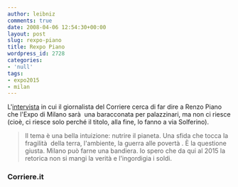 ```yaml
---
author: leibniz
comments: true
date: 2008-04-06 12:54:30+00:00
layout: post
slug: rexpo-piano
title: Rexpo Piano
wordpress_id: 2728
categories:
- 'null'
tags:
- expo2015
- milan
---
```


L'[intervista](http://www.corriere.it/cronache/08_aprile_06/piano_sull_expo_sto_con_celentano_9f518194-03ad-11dd-bca3-00144f486ba6.shtml) in cui il giornalista del Corriere cerca di far dire a Renzo Piano che l'Expo di Milano sarà  una baracconata per palazzinari, ma non ci riesce (cioè, ci riesce solo perché il titolo, alla fine, lo fanno a via Solferino).


> Il tema è una bella intuizione: nutrire il pianeta. Una sfida che tocca la fragilità  della terra, l'ambiente, la guerra alle povertà . È la questione giusta. Milano può farne una bandiera. Io spero che da qui al 2015 la retorica non si mangi la verità e l'ingordigia i soldi.




### Corriere.it
